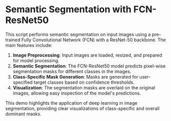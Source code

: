 # Semantic Segmentation with FCN-ResNet50

This script performs semantic segmentation on input images using a pre-trained Fully Convolutional Network (FCN) with a ResNet-50 backbone. The main features include:

1. **Image Preprocessing**: Input images are loaded, resized, and prepared for model processing.
2. **Semantic Segmentation**: The FCN-ResNet50 model predicts pixel-wise segmentation masks for different classes in the images.
3. **Class-Specific Mask Generation**: Masks are generated for user-specified target classes based on confidence thresholds.
4. **Visualization**: The segmentation masks are overlaid on the original images, allowing easy inspection of the model's predictions.

This demo highlights the application of deep learning in image segmentation, providing clear visualizations of class-specific and overall dominant masks.
